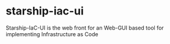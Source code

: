 # starship-iac-ui
Starship-IaC-UI is the web front for an Web-GUI based tool for implementing Infrastructure as Code
